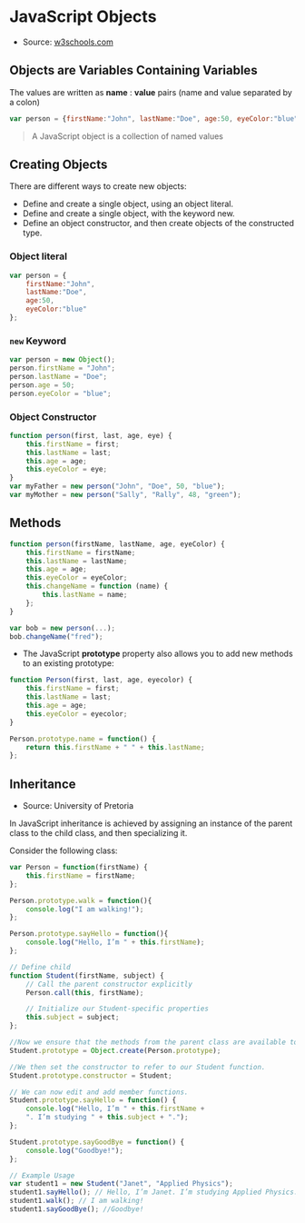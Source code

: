 # JavaScript Objects

- Source: [w3schools.com](https://www.w3schools.com/js/js_object_definition.asp)

## Objects are Variables Containing Variables
The values are written as **name** : **value** pairs (name and value separated by a colon)

```javascript
var person = {firstName:"John", lastName:"Doe", age:50, eyeColor:"blue"};
```

> A JavaScript object is a collection of named values

## Creating Objects

There are different ways to create new objects:

- Define and create a single object, using an object literal.
- Define and create a single object, with the keyword new.
- Define an object constructor, and then create objects of the constructed type.

### Object literal
```javascript
var person = {
    firstName:"John",
    lastName:"Doe",
    age:50,
    eyeColor:"blue"
};
```

### `new` Keyword

```javascript
var person = new Object();
person.firstName = "John";
person.lastName = "Doe";
person.age = 50;
person.eyeColor = "blue";
```

### Object Constructor
```javascript
function person(first, last, age, eye) {
    this.firstName = first;
    this.lastName = last;
    this.age = age;
    this.eyeColor = eye;
}
var myFather = new person("John", "Doe", 50, "blue");
var myMother = new person("Sally", "Rally", 48, "green");
```

## Methods
```javascript
function person(firstName, lastName, age, eyeColor) {
    this.firstName = firstName;  
    this.lastName = lastName;
    this.age = age;
    this.eyeColor = eyeColor;
    this.changeName = function (name) {
        this.lastName = name;
    };
}

var bob = new person(...);
bob.changeName("fred");

```

- The JavaScript **prototype** property also allows you to add new methods to an existing prototype:

```javascript
function Person(first, last, age, eyecolor) {
    this.firstName = first;
    this.lastName = last;
    this.age = age;
    this.eyeColor = eyecolor;
}

Person.prototype.name = function() {
    return this.firstName + " " + this.lastName;
};
```

## Inheritance

- Source: University of Pretoria

In JavaScript inheritance is achieved by assigning an instance of the parent class to the child class, and then specializing it.

Consider the following class:
```JavaScript
var Person = function(firstName) {
	this.firstName = firstName;
};

Person.prototype.walk = function(){
	console.log("I am walking!");
};

Person.prototype.sayHello = function(){
	console.log("Hello, I’m " + this.firstName);
};

// Define child
function Student(firstName, subject) {
	// Call the parent constructor explicitly
	Person.call(this, firstName);

	// Initialize our Student-specific properties
	this.subject = subject;
};

//Now we ensure that the methods from the parent class are available to the child class.
Student.prototype = Object.create(Person.prototype);

//We then set the constructor to refer to our Student function.
Student.prototype.constructor = Student;

// We can now edit and add member functions.
Student.prototype.sayHello = function() {
	console.log("Hello, I’m " + this.firstName +
	". I’m studying " + this.subject + ".");
};

Student.prototype.sayGoodBye = function() {
	console.log("Goodbye!");
};

// Example Usage
var student1 = new Student("Janet", "Applied Physics");
student1.sayHello(); // Hello, I’m Janet. I’m studying Applied Physics.
student1.walk(); // I am walking!
student1.sayGoodBye(); //Goodbye!
```
